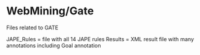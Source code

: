 WebMining/Gate
==============

Files related to GATE

JAPE_Rules = file with all 14 JAPE rules
Results = XML result file with many annotations including Goal annotation